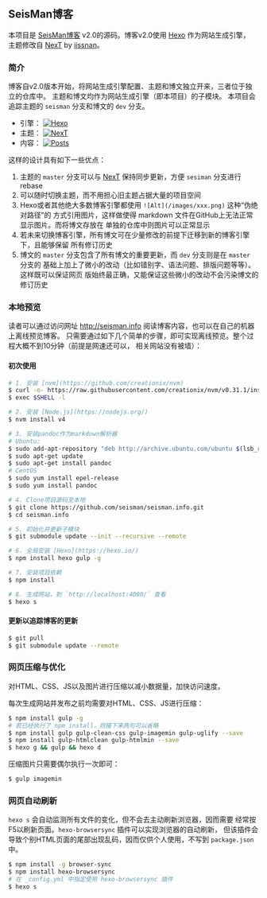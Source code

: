 ## SeisMan博客

本项目是 [SeisMan博客][] v2.0的源码。博客v2.0使用 [Hexo][] 作为网站生成引擎，
主题修改自 [NexT][] by [iissnan][]。

### 简介

博客自v2.0版本开始，将网站生成引擎配置、主题和博文独立开来，三者位于独立的仓库中。
主题和博文均作为网站生成引擎（即本项目）的子模块。
本项目会追踪主题的 `seisman` 分支和博文的 `dev` 分支。

- 引擎： [![Hexo](https://img.shields.io/badge/Hexo-master-blue.svg)](https://github.com/seisman/seisman.info/tree/master)
- 主题： [![NexT](https://img.shields.io/badge/NexT-seisman-blue.svg)](https://github.com/seisman/hexo-theme-next/tree/seisman)
- 内容： [![Posts](https://img.shields.io/badge/Posts-dev-blue.svg)](https://github.com/seisman/seisman.info.posts/tree/dev)

这样的设计具有如下一些优点：

1. 主题的 `master` 分支可以与 [NexT]() 保持同步更新，方便 `sesiman` 分支进行rebase
2. 可以随时切换主题，而不用担心旧主题占据大量的项目空间
3. Hexo或者其他绝大多数博客引擎都使用 `![Alt](/images/xxx.png)` 这种“伪绝对路径”的
   方式引用图片，这样做使得 markdown 文件在GitHub上无法正常显示图片。而将博文存放在
   单独的仓库中则图片可以正常显示
4. 若未来切换博客引擎，所有博文可在少量修改的前提下迁移到新的博客引擎下，且能够保留
   所有修订历史
5. 博文的 `master` 分支包含了所有博文的重要更新，而 `dev` 分支则是在 `master` 分支的
   基础上加上了微小的改动（比如错别字、语法问题、排版问题等等）。这样既可以保证网页
   版始终最正确，又能保证这些微小的改动不会污染博文的修订历史

[SeisMan博客]: http://seisman.info
[Hexo]: https://hexo.io/
[NexT]: https://github.com/iissnan/hexo-theme-next
[iissnan]: https://github.com/iissnan

### 本地预览

读者可以通过访问网址 http://seisman.info 阅读博客内容，也可以在自己的机器上离线预览博客。
只需要通过如下几个简单的步骤，即可实现离线预览。整个过程大概不到10分钟（前提是网速还可以，
相关网站没有被墙）：

#### 初次使用

```bash
# 1. 安装 [nvm](https://github.com/creationix/nvm)
$ curl -o- https://raw.githubusercontent.com/creationix/nvm/v0.31.1/install.sh | bash
$ exec $SHELL -l

# 2. 安装 [Node.js](https://nodejs.org/)
$ nvm install v4

# 3. 安装pandoc作为markdown解析器
# Ubuntu:
$ sudo add-apt-repository "deb http://archive.ubuntu.com/ubuntu $(lsb_release -sc) universe"
$ sudo apt-get update
$ sudo apt-get install pandoc
# CentOS
$ sudo yum install epel-release
$ sudo yum install pandoc

# 4. Clone项目源码至本地
$ git clone https://github.com/seisman/seisman.info.git
$ cd seisman.info

# 5. 初始化并更新子模块
$ git submodule update --init --recursive --remote

# 6. 全局安装 [Hexo](https://hexo.io/)
$ npm install hexo gulp -g

# 7. 安装项目依赖
$ npm install

# 8. 生成网站，到 `http://localhost:4000/` 查看
$ hexo s
```

#### 更新以追踪博客的更新

```bash
$ git pull
$ git submodule update --remote
```

### 网页压缩与优化

对HTML、CSS、JS以及图片进行压缩以减小数据量，加快访问速度。

每次生成网站并发布之前均需要对HTML、CSS、JS进行压缩：
```bash
$ npm install gulp -g
# 若已经执行了 npm install，则接下来两句可以省略
$ npm install gulp gulp-clean-css gulp-imagemin gulp-uglify --save
$ npm install gulp-htmlclean gulp-htmlmin --save
$ hexo g && gulp && hexo d
```

压缩图片只需要偶尔执行一次即可：
```bash
$ gulp imagemin
```

### 网页自动刷新

`hexo s` 会自动监测所有文件的变化，但不会去主动刷新浏览器，因而需要
经常按F5以刷新页面。`hexo-browsersync` 插件可以实现浏览器的自动刷新，
但该插件会导致个别HTML页面的尾部出现乱码，因而仅供个人使用，不写到
`package.json` 中。

```bash
$ npm install -g browser-sync
$ npm install hexo-browsersync
# 在 _config.yml 中指定使用 hexo-browsersync 插件
$ hexo s
```
